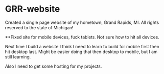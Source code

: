 # GRR-website
Created a single page website of my hometown, Grand Rapids, MI. All rights reserved to the state of Michigan!


**Fixed site for mobile devices, fuck tablets. Not sure how to hit all devices.

Next time I build a website I think I need to learn to build for mobile first then hit desktop last. Might be easier doing that
then desktop to mobile, but I am still learning.

Also I need to get some hosting for my projects. 
